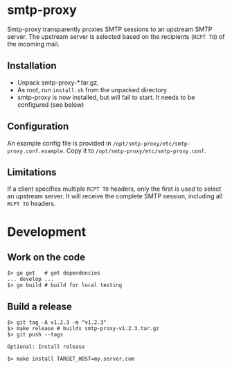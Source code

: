# smtp-proxy

Smtp-proxy transparently proxies SMTP sessions to an upstream SMTP server. The upstream server is selected based on the recipients (`RCPT TO`) of the incoming mail.

## Installation

* Unpack smtp-proxy-*.tar.gz,
* As root, run `install.sh` from the unpacked directory
* smtp-proxy is now installed, but will fail to start. It needs to be configured (see below)

## Configuration

An example config file is provided in `/opt/smtp-proxy/etc/smtp-proxy.conf.example`. Copy it to `/opt/smtp-proxy/etc/smtp-proxy.conf`.

## Limitations

If a client specifies multiple `RCPT TO` headers, only the first is used to select an upstream server. It will receive the complete SMTP session, including all `RCPT TO` headers.

# Development

## Work on the code

```
$> go get   # get dependencies
... develop ...
$> go build # build for local testing
```

## Build a release

```
$> git tag -A v1.2.3 -m "v1.2.3"
$> make release # builds smtp-proxy-v1.2.3.tar.gz
$> git push --tags

Optional: Install release

$> make install TARGET_HOST=my.server.com
```
